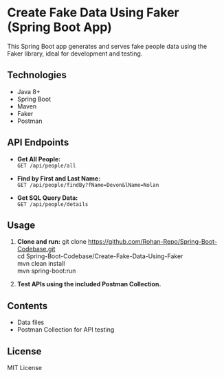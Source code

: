 # Create Fake Data Using Faker (Spring Boot App)

This Spring Boot app generates and serves fake people data using the Faker library, ideal for development and testing.

## Technologies
- Java 8+
- Spring Boot
- Maven
- Faker
- Postman

## API Endpoints

- **Get All People:**  
  `GET /api/people/all`

- **Find by First and Last Name:**  
  `GET /api/people/findBy?fName=Devon&lName=Nolan`

- **Get SQL Query Data:**  
  `GET /api/people/details`

## Usage

1. **Clone and run:**
git clone https://github.com/Rohan-Repo/Spring-Boot-Codebase.git <br />
cd Spring-Boot-Codebase/Create-Fake-Data-Using-Faker <br />
mvn clean install <br />
mvn spring-boot:run <br />

2. **Test APIs using the included Postman Collection.**

## Contents
- Data files
- Postman Collection for API testing

## License

MIT License
